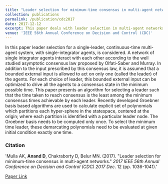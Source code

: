 ```yaml
---
title: "Leader selection for minimum-time consensus in multi-agent networks"
collection: publications
permalink: /publication/cdc2017
date: 2017-12-12
excerpt: This paper deals with leader selection in multi-agent networks for finite-time concensus.
venue: 'IEEE 56th Annual Conference on Decision and Control (CDC)'
---
```

In this paper leader selection for a single-leader, continuous-time multi-agent system, with single-integrator agents, is considered. A network of single integrator agents interact with each other according to the well studied asymptotic consensus law proposed by Olfati-Saber and Murray. In addition to the input prescribed by this consensus law, it is assumed that a bounded external input is allowed to act on only one (called the leader) of the agents. For each choice of leader, this bounded external input can be optimized to drive all the agents to a consensus state in the minimum possible time. This paper presents an algorithm for selecting a leader such that the time taken to reach consensus is the least among the minimum consensus times achievable by each leader. Recently developed Groebner basis based algorithms are used to calculate explicit set of polynomials which partitions each hyper-sphere in the statespace, centered at the origin; where each partition is identified with a particular leader node. The Groebner basis needs to be computed only once. To select the minimum time leader, these demarcating polynomials need to be evaluated at given initial condition exactly one time.

### Citation 

'Mulla AK, <b>Anand D</b>, Chakraborty D, Belur MN. (2017). &quot;Leader selection for minimum-time consensus in multi-agent networks.&quot; <i>2017 IEEE 56th Annual Conference on Decision and Control (CDC) 2017 Dec</i>. 12 (pp. 1036-1041).'

[Paper Link](https://ieeexplore.ieee.org/abstract/document/8263793)
